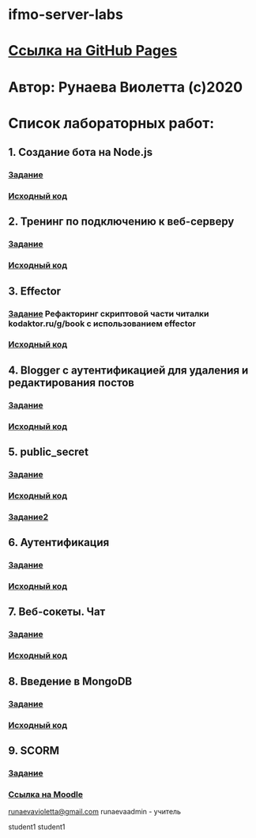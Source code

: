 # ifmo-server-labs
# [Ссылка на GitHub Pages](https://vitarunaeva.github.io/itmo-js-labs/)
# Автор: Рунаева Виолетта (с)2020


# Список лабораторных работ:
## 1. Создание бота на Node.js
  ### [Задание](https://kodaktor.ru/g/bots)
  ### [Исходный код](https://github.com/vitarunaeva/telegram-bot)
  
## 2. Тренинг по подключению к веб-серверу
  ### [Задание](http://kodaktor.ru/telnet)
  ### [Исходный код](https://github.com/vitarunaeva/http-telnet)
  
## 3. Effector
  ### [Задание](https://kodaktor.ru/effector_intro)  Рефакторинг скриптовой части читалки kodaktor.ru/g/book с использованием effector
  ### [Исходный код](https://github.com/vitarunaeva/effector)
  
## 4. Blogger с аутентификацией для удаления и редактирования постов
  ### [Задание](https://kodaktor.ru/blogger_task)  
  ### [Исходный код](https://github.com/vitarunaeva/blog)
  
  
## 5. public_secret
  ### [Задание](https://kodaktor.ru/g/public09092019)  
  ### [Исходный код](https://github.com/vitarunaeva/public_secret)
  ### [Задание2](https://kodaktor.ru/g/secret2311) 
  
## 6. Аутентификация 
  ### [Задание](http://kodaktor.ru/sessions2019/2)  
  ### [Исходный код](https://github.com/vitarunaeva/auth)
  
  
## 7. Веб-сокеты. Чат
  ### [Задание](https://kodaktor.ru/g/websockets_lab)  
  ### [Исходный код](https://github.com/vitarunaeva/websocket-chat)
  
## 8. Введение в MongoDB
  ### [Задание](https://kodaktor.ru/g/08112019)  
  ### [Исходный код](https://github.com/vitarunaeva/mongodb-intro)
  
## 9. SCORM
  ### [Задание](https://kodaktor.ru/g/scorm)  
  ### [Ссылка на Moodle](https://runaeva.moodlecloud.com/)
  
  runaevavioletta@gmail.com   runaevaadmin - учитель
  
  
  student1  student1
  
  
  

  
  
